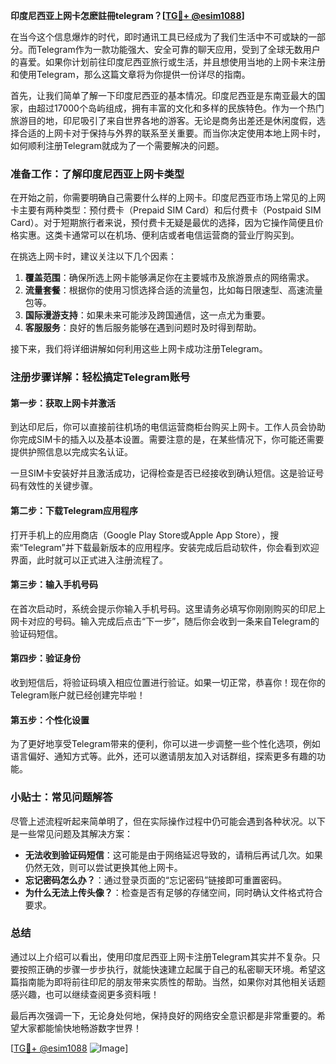 **印度尼西亚上网卡怎麽註冊telegram？[[TG💪+ @esim1088](https://t.me/s/esim1088)]**

在当今这个信息爆炸的时代，即时通讯工具已经成为了我们生活中不可或缺的一部分。而Telegram作为一款功能强大、安全可靠的聊天应用，受到了全球无数用户的喜爱。如果你计划前往印度尼西亚旅行或生活，并且想使用当地的上网卡来注册和使用Telegram，那么这篇文章将为你提供一份详尽的指南。

首先，让我们简单了解一下印度尼西亚的基本情况。印度尼西亚是东南亚最大的国家，由超过17000个岛屿组成，拥有丰富的文化和多样的民族特色。作为一个热门旅游目的地，印尼吸引了来自世界各地的游客。无论是商务出差还是休闲度假，选择合适的上网卡对于保持与外界的联系至关重要。而当你决定使用本地上网卡时，如何顺利注册Telegram就成为了一个需要解决的问题。

### 准备工作：了解印度尼西亚上网卡类型

在开始之前，你需要明确自己需要什么样的上网卡。印度尼西亚市场上常见的上网卡主要有两种类型：预付费卡（Prepaid SIM Card）和后付费卡（Postpaid SIM Card）。对于短期旅行者来说，预付费卡无疑是最优的选择，因为它操作简便且价格实惠。这类卡通常可以在机场、便利店或者电信运营商的营业厅购买到。

在挑选上网卡时，建议关注以下几个因素：

1. **覆盖范围**：确保所选上网卡能够满足你在主要城市及旅游景点的网络需求。
2. **流量套餐**：根据你的使用习惯选择合适的流量包，比如每日限速型、高速流量包等。
3. **国际漫游支持**：如果未来可能涉及跨国通信，这一点尤为重要。
4. **客服服务**：良好的售后服务能够在遇到问题时及时得到帮助。

接下来，我们将详细讲解如何利用这些上网卡成功注册Telegram。

### 注册步骤详解：轻松搞定Telegram账号

#### 第一步：获取上网卡并激活

到达印尼后，你可以直接前往机场的电信运营商柜台购买上网卡。工作人员会协助你完成SIM卡的插入以及基本设置。需要注意的是，在某些情况下，你可能还需要提供护照信息以完成实名认证。

一旦SIM卡安装好并且激活成功，记得检查是否已经接收到确认短信。这是验证号码有效性的关键步骤。

#### 第二步：下载Telegram应用程序

打开手机上的应用商店（Google Play Store或Apple App Store），搜索“Telegram”并下载最新版本的应用程序。安装完成后启动软件，你会看到欢迎界面，此时就可以正式进入注册流程了。

#### 第三步：输入手机号码

在首次启动时，系统会提示你输入手机号码。这里请务必填写你刚刚购买的印尼上网卡对应的号码。输入完成后点击“下一步”，随后你会收到一条来自Telegram的验证码短信。

#### 第四步：验证身份

收到短信后，将验证码填入相应位置进行验证。如果一切正常，恭喜你！现在你的Telegram账户就已经创建完毕啦！

#### 第五步：个性化设置

为了更好地享受Telegram带来的便利，你可以进一步调整一些个性化选项，例如语言偏好、通知方式等。此外，还可以邀请朋友加入对话群组，探索更多有趣的功能。

### 小贴士：常见问题解答

尽管上述流程听起来简单明了，但在实际操作过程中仍可能会遇到各种状况。以下是一些常见问题及其解决方案：

- **无法收到验证码短信**：这可能是由于网络延迟导致的，请稍后再试几次。如果仍然无效，则可以尝试更换其他上网卡。
- **忘记密码怎么办？**：通过登录页面的“忘记密码”链接即可重置密码。
- **为什么无法上传头像？**：检查是否有足够的存储空间，同时确认文件格式符合要求。

### 总结

通过以上介绍可以看出，使用印度尼西亚上网卡注册Telegram其实并不复杂。只要按照正确的步骤一步步执行，就能快速建立起属于自己的私密聊天环境。希望这篇指南能为即将前往印尼的朋友带来实质性的帮助。当然，如果你对其他相关话题感兴趣，也可以继续查阅更多资料哦！

最后再次强调一下，无论身处何地，保持良好的网络安全意识都是非常重要的。希望大家都能愉快地畅游数字世界！

[[TG💪+ @esim1088](https://t.me/s/esim1088) ![Image](https://i.postimg.cc/4NQfJmqS/Snipaste-2025-05-13-00-14-12.png)]